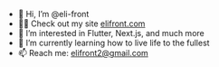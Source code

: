 - 👋 Hi, I’m @eli-front
- 👨‍💻 Check out my site [elifront.com](https://elifront.com)
- 👀 I’m interested in Flutter, Next.js, and much more
- 🌱 I’m currently learning how to live life to the fullest
- 📫 Reach me: elifront2@gmail.com
